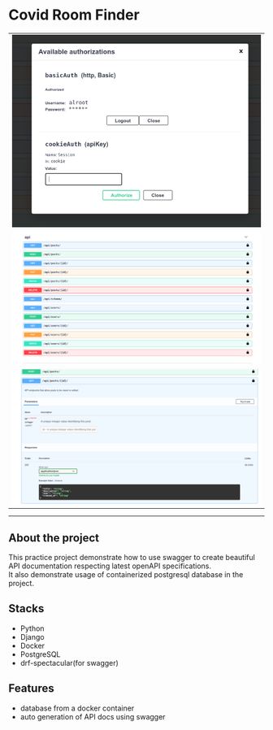 # Covid Room Finder


<table>
  <tr>
    <td><img src="img/auth.png" /></td>
</tr>

  <tr>
    <td><img src="img/list.png" width="100%" height="70%"  /> </td>
  </tr>
  <tr>
    <td><img src="img/details.png" width="100%" height="70%"  /> </td>
  </tr>
 </table>
 <hr/>

## About the project
This practice project demonstrate how to use swagger to create beautiful API documentation respecting latest openAPI specifications.
<br>
It also demonstrate usage of containerized postgresql database in the project.


## Stacks

  - Python
  - Django
  - Docker
  - PostgreSQL
  - drf-spectacular(for swagger)
  <!-- - AJAX
  - Deployment (Heroku) -->


## Features
 - database from a docker container
 - auto generation of API docs using swagger

 



<!-- ### Live Demo
Click the link to see live demo

[![Deploy](https://www.herokucdn.com/deploy/button.png)](https://covidroom.herokuapp.com/) -->

